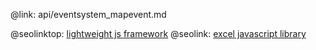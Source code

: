 @link: api/eventsystem_mapevent.md

@seolinktop: [lightweight js framework](https://webix.com)
@seolink: [excel javascript library](https://webix.com/widget/excel_viewer/)